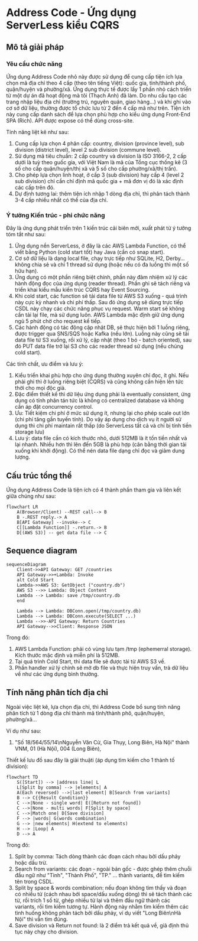 # Address Code - Ứng dụng ServerLess kiểu CQRS

## Mô tả giải pháp

### Yêu cầu chức năng

Ứng dụng Address Code nhỏ này được sử dụng để cung cấp tiện ích lựa chọn mã địa chỉ theo 4 cấp (theo tên tiếng Việt): quốc gia, tỉnh/thành phố, quận/huyện và phường/xã. Ứng dụng thực tế được lấy 1 phần nhỏ cách triển từ một dự án đã hoạt động mà tôi (Thạch Anh) đã làm. Do nhu cầu tạo các trang nhập liệu địa chỉ (trường trú, nguyên quán, giao hàng...) và khi ghi vào cơ sở dữ liệu, thường được tổ chức lưu từ 2 đến 4 cấp mã như trên. Tiện ích này cung cấp danh sách để lựa chọn phù hợp cho kiểu ứng dụng Front-End SPA (Rich). API được expose có thể dùng cross-site.

Tính năng liệt kê như sau:

1. Cung cấp lựa chọn 4 phân cấp: country, division (province level), sub division (district level), level 2 sub division (commune level).
2. Sử dụng mã tiêu chuẩn: 2 cấp country và division là ISO 3166-2, 2 cấp dưới là tuỳ theo guốc gia, với Việt Nam là mã của Tổng cục thống kê (3 số cho cấp quận/huyện/thị xã và 5 số cho cấp phường/xã/thị trấn).
3. Cho phép lựa chọn linh hoạt, ở cấp 3 (sub division) hay cấp 4 (level 2 sub division) chỉ cần chỉ định mã quốc gia + mã đơn vị đó là xác định các cấp trên đó.
4. Dự định tương lai: thêm tiện ích nhập 1 dòng địa chỉ, thì phân tách thành 3-4 cấp nhiều nhất có thể của địa chỉ.

### Ý tưởng Kiến trúc - phi chức năng

Đây là ứng dụng phát triển trên 1 kiến trúc cải biên mới, xuất phát từ ý tưởng tóm tắt như sau:

1. Ứng dụng nền ServerLess, ở đây là các AWS Lambda Function, có thể viết bằng Python (cold start tốt) hay Java (cần có snap start).
2. Cơ sở dữ liệu là dạng local file, chạy trực tiếp như SQLite, H2, Derby… không chia sẻ và chỉ 1 thread sử dụng (hoặc nếu có đa luồng thì một số hữu hạn).
3. Ứng dụng có một phần riêng biệt chính, phần này đảm nhiệm xử lý các hành động đọc của ứng dụng (reader thread). Phần ghi sẽ tách riêng và triển khai kiểu mẫu kiến trúc CQRS hay Event Sourcing.
4. Khi cold start, các function sẽ tải data file từ AWS S3 xuống - quá trình này cực kỳ nhanh và chi phí thấp. Sau đó ứng dụng sẽ dùng trực tiếp CSDL này chạy các chức năng phục vụ request. Warm start sẽ không cần tải lại file, mà sử dụng luôn. AWS Lambda mặc định giữ ứng dụng ngủ 5 phút chờ cho request kế tiếp.
5. Các hành động có tác động cập nhật DB, sẽ thực hiện bởi 1 luồng riêng, được trigger qua SNS/SQS hoặc Kafka (nếu lớn). Luồng này cũng sẽ tải data file tử S3 xuống, rồi xử lý, cập nhật (theo 1 bó - batch oriented), sau đó PUT data file trở lại S3 cho các reader thread sử dụng (nếu chúng cold start).

Các tính chất, ưu điểm và lưu ý:

1. Kiểu triển khai phù hợp cho ứng dụng thường xuyên chỉ đọc, ít ghi. Nếu phải ghi thì ở luồng riêng biệt (CQRS) và cũng không cần hiện lên tức thời cho mọi độc giả.
2. Đặc điểm thiết kế thì dữ liệu ứng dụng phải là eventually consistent, ứng dụng có tính phân tán tức là không có centralized database và không cần áp đặt concurrency control.
3. Ưu: Tiết kiệm chi phí ở mức sử dụng ít, nhưng lại cho phép scale out lớn (chi phí tăng gần tuyến tính). Do vậy áp dụng cho dịch vụ ít người sử dụng thì chi phí maintain rất thấp (do ServerLess tất cả và chỉ bị tính tiền storage lưu)
4. Lưu ý: data file cần có kích thước nhỏ, dưới 512MB là ít tốn tiền nhất và lại nhanh. Nhiều hơn thì lên đến 5GB là phù hợp (cân bằng thời gian tải xuống khi khởi động). Có thể nén data file dạng chỉ đọc và giảm dung lượng.

## Cấu trúc tổng thể

Ứng dụng Address Code là tiện ích có 4 thành phần tham gia và liên kết giữa chúng như sau:

```mermaid
flowchart LR
    A(Browser/Client) --REST call--> B
    B -.REST reply.-> A
    B[API Gateway] --invoke--> C
    C[[Lambda Function]] -.return.-> B
    D[(AWS S3)] -- get data file --> C
```

## Sequence diagram

```mermaid
sequenceDiagram
    Client->>API Gateway: GET /countries
    API Gateway->>+Lambda: Invoke
    alt Cold Start
    Lambda->>AWS S3: GetObject ("country.db")
    AWS S3 -->> Lambda: Object Content
    Lambda --> Lambda: save /tmp/country.db
    end

    Lambda --> Lambda: DBConn.open(/tmp/country.db)
    Lambda --> Lambda: DBConn.execute(SELECT ...)
    Lambda -->>-API Gateway: Return Countries
    API Gateway-->>Client: Response JSON
```

Trong đó:

1. AWS Lambda Function: phải có vùng lưu tạm /tmp (ephemerral storage). Kích thước mặc định và miễn phí là 512MB.
2. Tại quá trình Cold Start, thì data file sẽ được tải từ AWS S3 về.
3. Phần handler xử lý chính sẽ mở db file và thực hiện truy vấn, trả dữ liệu về như các ứng dụng bình thường.

## Tính năng phân tích địa chỉ

Ngoài việc liệt kê, lựa chọn địa chỉ, thì Address Code bổ sung tính năng phân tích từ 1 dòng địa chỉ thành mã tỉnh/thành phô, quận/huyện, phường/xã...

Ví dụ như sau:

1. "Số 18/564/55/14\nNguyễn Văn Cừ, Gia Thụy, Long Biên, Hà Nội" thành VNM, 01 (Hà Nội), 004 (Long Biên), 

Thiết kế lưu đồ sau đây là giải thuậti (áp dụng tìm kiếm cho 1 thành tố division):


```mermaid
flowchart TD
    S([Start]) --> |address line| L
    L[Split by comma] --> |elements| A
    A(Each reversed) -->|last element| B[Search from variants]
    B --> C{{Result Condition}}
    C -->|None - single word| E([Return not found])
    C -->|None - multi words| F[Split by space]
    C -->|Match one| D[Save division]
    F --> |words| G(words combination)
    G --> |new elements| H(extend to elements)
    H --> |Loop| A
    D --> A
```

Trong đó:

1. Split by comma: Tách dòng thành các đoạn cách nhau bởi dấu phảy hoặc dấu trừ.
2. Search from variants: các đoạn - ngoài bản gốc - được ghép thêm chuỗi đầu ngữ như "Tỉnh", "Thành Phố", "TP." ... thành variants, để tìm kiếm tên trong CSDL.
3. Split by space & words combination: nếu đoạn không tìm thấy và đoạn có nhiều từ (cách nhau bởi space/dấu xuống dòng) thì sẽ tách thành các từ, rồi trích 1 số từ, ghép nhiều từ lại và thêm đầu ngữ thành các variants, rồi tìm kiếm tương tự. Hành động này nhằm tìm kiếm thêm các tình huống không phân tách bởi dấu phảy, ví dụ viết "Long Biên\nHà Nội" thì vẫn tìm đúng.
4. Save division và Return not found: là 2 điểm trả kết quả về, giả định thủ tục này chạy cho division.

